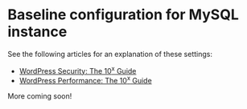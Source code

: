 # Baseline configuration for MySQL instance #

See the following articles for an explanation of these settings:

* [WordPress Security: The 10<sup>x</sup> Guide](https://10xnation.com/wordpress-security/)
* [WordPress Performance: The 10<sup>x</sup> Guide](https://10xnation.com/wordpress-performance/)

More coming soon!

